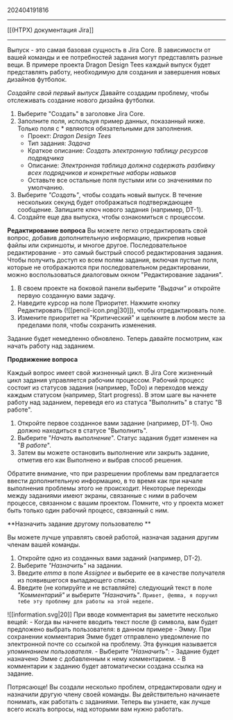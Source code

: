 202404191816
***
[[(HTPX) документация Jira]]
***
Выпуск - это самая базовая сущность в Jira Core. 
В зависимости от вашей команды и ее потребностей задания могут представлять разные вещи. 
В примере проекта Dragon Design Tees каждый выпуск будет представлять работу, 
необходимую для создания и завершения новых дизайнов футболок. 

*Создайте свой первый выпуск*
Давайте создадим проблему, чтобы отслеживать создание нового дизайна футболки.

1. Выберите "Создать" в заголовке Jira Core.
2. Заполните поля, используя пример данных, показанный ниже. Только поля с * являются обязательными для заполнения. 
	- Проект: *Dragon Design Tees*
	- Тип задания: *Задача*
	- Краткое описание: *Создать электронную таблицу ресурсов подрядчика*
	- Описание: *Электронная таблица должна содержать разбивку всех подрядчиков и конкретные наборы навыков*
	- Оставьте все остальные поля пустыми или со значениями по умолчанию.
3. Выберите *"Создать"*, чтобы создать новый выпуск. 
   В течение нескольких секунд будет отображаться подтверждающее сообщение. 
   Запишите ключ нового задания (например, DT-1).
4. Создайте еще два выпуска, чтобы ознакомиться с процессом.

**Редактирование вопроса**
Вы можете легко отредактировать свой вопрос, добавив дополнительную информацию, 
прикрепив новые файлы или скриншоты, и многое другое. 
Последовательное редактирование - это самый быстрый способ редактирования задания. 
Чтобы получить доступ ко всем полям задания, включая пустые поля, 
которые не отображаются при последовательном редактировании, 
можно воспользоваться диалоговым окном "Редактирование задания". 

1. В своем проекте на боковой панели выберите *"Выдачи"* и откройте первую созданную вами задачу.
2. Наведите курсор на поле Приоритет. 
   Нажмите кнопку Редактировать (![[pencil-icon.png|30]]), чтобы отредактировать поле.
3. Измените приоритет на "Критический" и щелкните в любом месте за пределами поля, чтобы сохранить изменения. 

Задание будет немедленно обновлено. 
Теперь давайте посмотрим, как начать работу над заданием.

**Продвижение вопроса**

Каждый вопрос имеет свой жизненный цикл. 
В Jira Core жизненный цикл задания управляется рабочим процессом. 
Рабочий процесс состоит из статусов задания (например, ToDo) и переходов между каждым статусом (например, Start progress). 
В этом шаге вы начнете работу над заданием, переведя его из статуса "Выполнить" в статус "В работе".

1. Откройте первое созданное вами задание (например, DT-1). Оно должно находиться в статусе "Выполнить".
2. Выберите "*Начать выполнение*". Статус задания будет изменен на "*В работе*".
3. Затем вы можете остановить выполнение или закрыть задание, отметив его как Выполнено и выбрав способ решения.

Обратите внимание, что при разрешении проблемы вам предлагается ввести дополнительную информацию, 
в то время как при начале выполнения проблемы этого не происходит. 
Некоторые переходы между заданиями имеют экраны, связанные с ними в рабочем процессе, связанном с вашим проектом. 
Помните, что у проекта может быть только один рабочий процесс, связанный с ним.

**Назначить задание другому пользователю **

Вы можете лучше управлять своей работой, назначая задания другим членам вашей команды. 

1. Откройте одно из созданных вами заданий (например, DT-2). 
2. Выберите *"Назначить"* на задании. 
3. Введите *emma* в поле *Assignee* и выберите ее в качестве получателя из появившегося выпадающего списка.
4. Введите (не копируйте и не вставляйте) следующий текст в поле *"Комментарий"* и выберите *"Назначить"*.
   `Привет, @emma, я поручил тебе эту проблему для работы на этой неделе.`

![[information.svg|20]] При вводе комментария вы заметите несколько вещей:
	- Когда вы начнете вводить текст после @ символа, вам будет предложено выбрать пользователя: 
	  в данном примере - Эмму. 
	  При сохранении комментария Эмме будет отправлено уведомление по электронной почте со ссылкой на проблему. 
	  Эта функция называется *упоминанием пользователя*.
	- Выберите *"Назначить"*:
	- Задание будет назначено Эмме с добавленным к нему комментарием.
	- В комментарии к заданию будет автоматически создана ссылка на задание.

Потрясающе! 
Вы создали несколько проблем, отредактировали одну и назначили другую члену своей команды. 
Вы действительно начинаете понимать, как работать с заданиями. 
Теперь вы узнаете, как лучше всего искать вопросы, над которыми вам нужно работать.